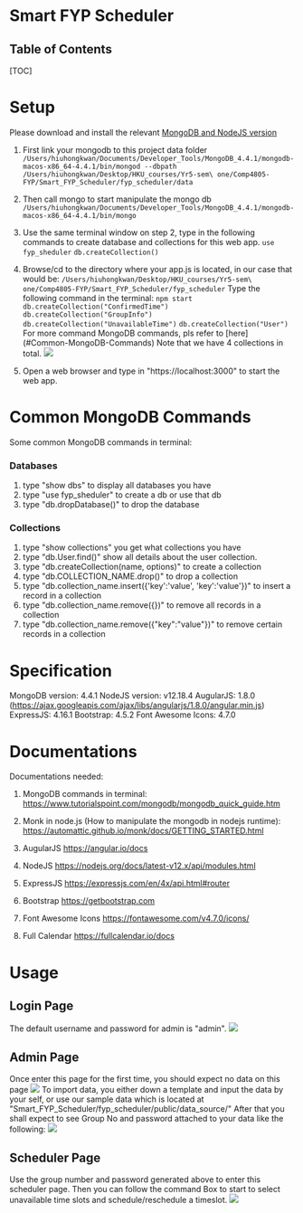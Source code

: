 Smart FYP Scheduler
===
## Table of Contents

[TOC]

Setup
===
Please download and install the relevant [MongoDB and NodeJS version](#Specification)

1. First link your mongodb to this project data folder
`/Users/hiuhongkwan/Documents/Developer_Tools/MongoDB_4.4.1/mongodb-macos-x86_64-4.4.1/bin/mongod --dbpath /Users/hiuhongkwan/Desktop/HKU_courses/Yr5-sem\ one/Comp4805-FYP/Smart_FYP_Scheduler/fyp_scheduler/data`

2. Then call mongo to start manipulate the mongo db
`/Users/hiuhongkwan/Documents/Developer_Tools/MongoDB_4.4.1/mongodb-macos-x86_64-4.4.1/bin/mongo`

3. Use the same terminal window on step 2, type in the following commands to create database and collections for this web app.
`use fyp_sheduler`
`db.createCollection()`

4. Browse/cd to the directory where your app.js is located, in our case that would be:
`/Users/hiuhongkwan/Desktop/HKU_courses/Yr5-sem\ one/Comp4805-FYP/Smart_FYP_Scheduler/fyp_scheduler`
Type the following command in the terminal:
`npm start`
`db.createCollection("ConfirmedTime")`
`db.createCollection("GroupInfo")`
`db.createCollection("UnavailableTime")`
`db.createCollection("User")`
For more command MongoDB commands, pls refer to [here]
(#Common-MongoDB-Commands)
Note that we have 4 collections in total.
![](https://i.imgur.com/LvLcHNR.png)

5. Open a web browser and type in "https://localhost:3000" to start the web app.

Common MongoDB Commands
===
 Some common MongoDB commands in terminal:
 ### Databases
 1. type "show dbs" to display all databases you have
 2. type "use fyp_sheduler" to create a db or use that db
 3. type "db.dropDatabase()" to drop the database
 
 ### Collections
 1. type "show collections" you get what collections you have
 2. type "db.User.find()" show all details about the user collection.
 3. type "db.createCollection(name, options)" to create a collection
 4. type "db.COLLECTION_NAME.drop()" to drop a collection
 5. type "db.collection_name.insert({'key':'value', 'key':'value'})" to insert a record in a collection
 6. type "db.collection_name.remove({})" to remove all records in a collection
 7. type "db.collection_name.remove({"key":"value"})" to remove certain records in a collection
 
Specification
===
MongoDB version: 4.4.1
NodeJS version: v12.18.4
AugularJS: 1.8.0
(https://ajax.googleapis.com/ajax/libs/angularjs/1.8.0/angular.min.js)
ExpressJS: 4.16.1
Bootstrap: 4.5.2
Font Awesome Icons: 4.7.0

Documentations
===
Documentations needed:
1. MongoDB commands in terminal:
https://www.tutorialspoint.com/mongodb/mongodb_quick_guide.htm

2. Monk in node.js (How to manipulate the mongodb in nodejs runtime):
https://automattic.github.io/monk/docs/GETTING_STARTED.html

3. AugularJS
https://angular.io/docs

4. NodeJS
https://nodejs.org/docs/latest-v12.x/api/modules.html

5. ExpressJS 
https://expressjs.com/en/4x/api.html#router

6. Bootstrap
https://getbootstrap.com

7. Font Awesome Icons
https://fontawesome.com/v4.7.0/icons/

8. Full Calendar
https://fullcalendar.io/docs

Usage
===

Login Page
---
The default username and password for admin is "admin".
![](https://i.imgur.com/7c3Qf9v.png)

Admin Page
---
Once enter this page for the first time, you should expect no data on this page
![](https://i.imgur.com/irYPloQ.png)
To import data, you either down a template and input the data by your self, or use our sample data which is located at "Smart_FYP_Scheduler/fyp_scheduler/public/data_source/"
After that you shall expect to see Group No and password attached to your data like the following:
![](https://i.imgur.com/tpIQwTX.png)

Scheduler Page
---
Use the group number and password generated above to enter this scheduler page. Then you can follow the command Box to start to select unavailable time slots and schedule/reschedule a timeslot.
![](https://i.imgur.com/ZZSq4NP.png)

